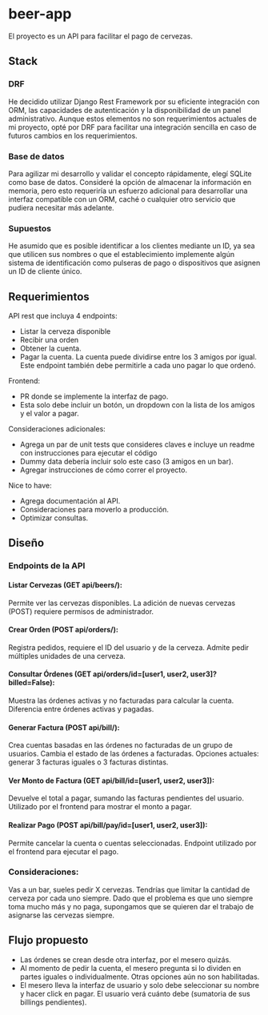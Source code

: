 # beer-app
El proyecto es un API para facilitar el pago de cervezas.

## Stack
### DRF
He decidido utilizar Django Rest Framework por su eficiente integración con ORM, las capacidades de autenticación y la disponibilidad de un panel administrativo. Aunque estos elementos no son requerimientos actuales de mi proyecto, opté por DRF para facilitar una integración sencilla en caso de futuros cambios en los requerimientos.

### Base de datos
Para agilizar mi desarrollo y validar el concepto rápidamente, elegí SQLite como base de datos. Consideré la opción de almacenar la información en memoria, pero esto requeriría un esfuerzo adicional para desarrollar una interfaz compatible con un ORM, caché o cualquier otro servicio que pudiera necesitar más adelante.

### Supuestos
He asumido que es posible identificar a los clientes mediante un ID, ya sea que utilicen sus nombres o que el establecimiento implemente algún sistema de identificación como pulseras de pago o dispositivos que asignen un ID de cliente único.

## Requerimientos
API rest que incluya 4 endpoints:
- Listar la cerveza disponible
- Recibir una orden
- Obtener la cuenta.
- Pagar la cuenta. La cuenta puede dividirse entre los 3 amigos por igual. Este endpoint también debe permitirle a cada uno pagar lo que ordenó.

Frontend:
- PR donde se implemente la interfaz de pago.
- Esta solo debe incluir un botón, un dropdown con la lista de los amigos y el valor a pagar.

Consideraciones adicionales:
- Agrega un par de unit tests que consideres claves e incluye un readme con instrucciones para ejecutar el código
- Dummy data debería incluir solo este caso (3 amigos en un bar).
- Agregar instrucciones de cómo correr el proyecto.

Nice to have:
- Agrega documentación al API.
- Consideraciones para moverlo a producción.
- Optimizar consultas.

## Diseño
### Endpoints de la API
#### Listar Cervezas (GET api/beers/):

Permite ver las cervezas disponibles.
La adición de nuevas cervezas (POST) requiere permisos de administrador.

#### Crear Orden (POST api/orders/):

Registra pedidos, requiere el ID del usuario y de la cerveza.
Admite pedir múltiples unidades de una cerveza.

#### Consultar Órdenes (GET api/orders/id=[user1, user2, user3]?billed=False):

Muestra las órdenes activas y no facturadas para calcular la cuenta.
Diferencia entre órdenes activas y pagadas.

#### Generar Factura (POST api/bill/):

Crea cuentas basadas en las órdenes no facturadas de un grupo de usuarios.
Cambia el estado de las órdenes a facturadas.
Opciones actuales: generar 3 facturas iguales o 3 facturas distintas.

#### Ver Monto de Factura (GET api/bill/id=[user1, user2, user3]):

Devuelve el total a pagar, sumando las facturas pendientes del usuario.
Utilizado por el frontend para mostrar el monto a pagar.

#### Realizar Pago (POST api/bill/pay/id=[user1, user2, user3]):

Permite cancelar la cuenta o cuentas seleccionadas.
Endpoint utilizado por el frontend para ejecutar el pago.

### Consideraciones:
Vas a un bar, sueles pedir X cervezas. Tendrías que limitar la cantidad de cerveza por cada uno siempre. 
Dado que el problema es que uno siempre toma mucho más y no paga, supongamos que se quieren dar el trabajo de asignarse las cervezas siempre.

## Flujo propuesto

- Las órdenes se crean desde otra interfaz, por el mesero quizás.
- Al momento de pedir la cuenta, el mesero pregunta si lo dividen en partes iguales o individualmente. Otras opciones aún no son habilitadas.
- El mesero lleva la interfaz de usuario y solo debe seleccionar su nombre y hacer click en pagar. El usuario verá cuánto debe (sumatoria de sus billings pendientes).